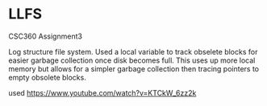 # LLFS
CSC360 Assignment3

Log structure file system. 
Used a local variable to track obselete blocks for easier garbage collection once disk becomes full. This uses up more local
memory but allows for a simpler garbage collection then tracing pointers to empty obsolete blocks.


used https://www.youtube.com/watch?v=KTCkW_6zz2k

